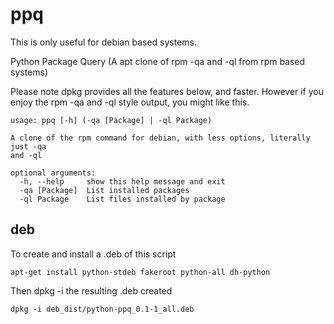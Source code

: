 # ppq
This is only useful for debian based systems.

Python Package Query (A apt clone of rpm -qa and -ql from rpm based systems)

Please note dpkg provides all the features below, and faster. However if you
enjoy the rpm -qa and -ql style output, you might like this.

```
usage: ppq [-h] (-qa [Package] | -ql Package)

A clone of the rpm command for debian, with less options, literally just -qa
and -ql

optional arguments:
  -h, --help     show this help message and exit
  -qa [Package]  List installed packages
  -ql Package    List files installed by package
```

## deb
To create and install a .deb of this script

```
apt-get install python-stdeb fakeroot python-all dh-python
```

Then dpkg -i the resulting .deb created

```
dpkg -i deb_dist/python-ppq_0.1-1_all.deb
```
